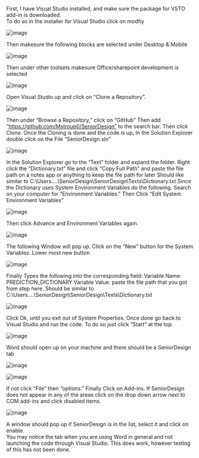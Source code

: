 First, I have Visual Studio installed, and make sure the package for VSTO add-in  is downloaded.  
To do so in the installer for Visual Studio click on modfiy

![image](https://user-images.githubusercontent.com/83418612/163732774-c590297e-0277-47d6-bce3-ded00527272c.png)

Then makesure the following blocks are selected under Desktop & Mobile

![image](https://user-images.githubusercontent.com/83418612/163732787-cb43c970-e543-417e-abdb-7b3ba2f4b7ce.png)

Then under other toolsets makesure  Office/sharepoint development is selected

![image](https://user-images.githubusercontent.com/83418612/163732853-ab8fc99f-c966-46c5-b67d-d17fdcf24aa0.png)



Open Visual Studio up and click on “Clone a Repository”.

![image](https://user-images.githubusercontent.com/83418612/163715701-f6f1a272-5874-49f7-99bd-005c830437ee.png)

Then under “Browse a Repository,” click on “GitHub” 
Then add “https://github.com/Mstroup0/SeniorDesign”  to the search bar.
Then click Clone. 
Once the Cloning is done and the code is up, In the Solution Explorer double click on the File “SeniorDesign.sln”
 
 ![image](https://user-images.githubusercontent.com/83418612/163715714-979d0630-96ab-4ac0-ad8c-d0bb9df21e80.png)

In the Solution Explorer go to the “Text” folder and expand the folder. Right click the “Dictionary.txt” file and click “Copy Full Path” and paste the file path on a notes app or anything to keep the file path for later 
Should like similar to C:\Users\....\SeniorDesign\SeniorDesign\Texts\Dictionary.txt
Since the Dictionary uses System Environment Variables do the following. Search on your computer for “Environment Variables.” Then Click “Edit System Environment Variables”

![image](https://user-images.githubusercontent.com/83418612/163715744-e42cbe67-33c3-4543-961e-e7bffd0e2f28.png)

Then click Advance and Environment Variables again. 

![image](https://user-images.githubusercontent.com/83418612/163715773-1647ff5a-3e87-4ee4-9dcf-cbee3e83315f.png)

The following Window will pop up. Click on the “New” button for the System Variables. Lower most new button 

![image](https://user-images.githubusercontent.com/83418612/163715797-82e51ba4-da8a-4ae1-8324-0db65020bea1.png)

Finally Types the following into the corresponding field:
Variable Name: PREDICTION_DICTIONARY
Variable Value: paste the file path that you got from step  here. 
Should be similar to C:\Users\....\SeniorDesign\SeniorDesign\Texts\Dictionary.txt

![image](https://user-images.githubusercontent.com/83418612/163715804-77149968-b4a6-472e-97f4-b98decb07917.png)

Click Ok, until you exit out of System Properties. 
Once done go back to Visual Studio and run the code. To do so just click “Start” at the top.  

![image](https://user-images.githubusercontent.com/83418612/163715829-caa32ba4-210f-4ac3-8d5c-34b0e472a8df.png)

Word should open up on your machine and there should be a SeniorDesign tab

![image](https://user-images.githubusercontent.com/83418612/163715860-3a43b82f-c5b7-4eed-8f4c-332f53cd7ef6.png)

![image](https://user-images.githubusercontent.com/83418612/163715870-4984d6e7-11e1-4a2a-aad0-e58df8a0d993.png)

If not click “File” then “options.” Finally Click on Add-ins. If SeniorDesign does not appear in any of the areas click on the drop down arrow next to COM add-ins and click disabled items. 

![image](https://user-images.githubusercontent.com/83418612/163715889-e43070c8-6eaf-40da-9739-a5515ec57a52.png)

 A window should pop up if SeniorDesign is in the list, select it and click on enable.  
You may notice the tab when you are using Word in general and not launching the code through Visual Studio. This does work, however testing of this has not been done. 
